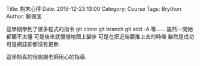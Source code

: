 Title: 期末心得
Date: 2016-12-23 13:00
Category: Course
Tags: Brython
Author: 鄭佩宜
<!-- PELICAN_END_SUMMARY -->

這學期學到了很多程式的指令 git clone git branch git add -A 等...... 雖然一開始都聽不太懂 可是後來就慢慢地跟上腳步 可是在把近端要推上去的時候 雖然是成功可是網誌卻都沒有更新.

這學期真的很謝謝老師用心的指導.

<!-- 導入 Brython 標準程式庫 -->

<script type="text/javascript" 
    src="https://cdn.rawgit.com/brython-dev/brython/master/www/src/brython_dist.js">
</script>

<!-- 啟動 Brython -->
<script>
window.onload=function(){
brython(1);
}
</script>